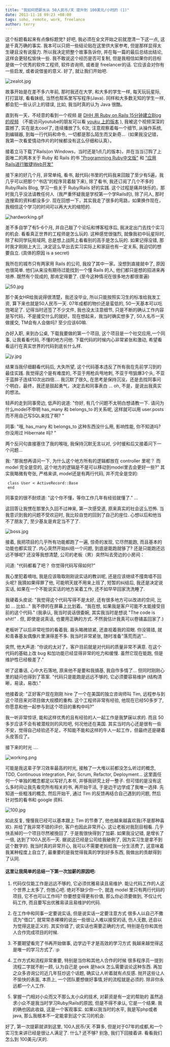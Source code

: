 ```yaml
---
title: "我如何把薪水从 50人民币/天 提升到 100美元/小时的 (1)"
date: 2013-11-18 09:23 +08:00
tags: soho, remote, work, freelance
author: terry
---
```


这个标题看起来有点像标题党? 好吧, 我必须在全文开始之前就澄清一下这一点, 这是千真万确的事实. 我本可以只把一些结论贴在这里供大家参考, 但是那样显得太生硬且没有说服力. 所以我决定把整个故事告诉你, 并在每一篇的最后总结出结论, 这样会更轻松愉快一些. 我不敢说这个经历是否可复制, 但是我相信如果你的目标是做一个优秀的软件工程师, 软件咨询师, 或者是 freelancer的话. 它应该会对你有一些启发, 或者说借鉴的意义. 好了, 就让我们开始吧.

 ![zealot.jpg](http://user-image.logdown.io/user/4013/blog/4068/post/159936/xgv3ePk5SPmn4anwN94F_zealot.jpg)
 
故事开始是在差不多六年前, 那时我还在大学, 和大多的学生一样, 每天玩玩星际, 打打篮球, 看看妹纸, 当然也帮系里写写程序(Java). 同样和大多数无知的学生一样, 都会犯一些认识上的错误, 比如, 我当时真的认为 Java 很酷。
 
直到有一天，不经意的看到一个视频 是 [DHH 用 Ruby on Rails 15分钟建立Blog的视频](http://www.youtube.com/watch?v=Gzj723LkRJY) （不能访问youtube的朋友可以看 [youku 上的版本](http://v.youku.com/v_show/id_XMzA5MTYxNTY=.html) ), 我被这个视频深深的震撼了, 实在是太cool了, 连续播放了5, 6次, 注意观察着每一个细节, 从操作系统, 到编辑器, 到每一行代码和命令, 一切都是那么陌生而又新奇...（如果我没记错，我第一次看爱情动作片的时候都没有这么仔细和认真）。
 
 接着立马下载了Rails(on Windows，当时还是1点几的版本)，并在当当订购了上面唯二的两本关于 Ruby 和 Rails 的书 ["Programming Ruby中文版"](http://book.douban.com/subject/2032343/) 和 ["应用Rails进行敏捷Web开发"](http://book.douban.com/subject/1839273/)
 
接下来的好几个月, 非常单纯, 看书, 敲代码(书里的代码我来回敲了至少有5遍，我几乎可以把那个“书店”的程序背着敲下来), 除了看书, 我还订阅了几个不多的Ruby/Rails Blog, 学习一些关于 Ruby/Rails 好的实践. 这个过程是痛并快乐的，那时我几乎没法请教任何人（我严重怀疑我是学校第一个学Rails的), 除了问人, 那时连搜索的资料都没多少. 现在回想一下，其实我走了很多的弯路，如果换作现在，我相信这个学习的时间可以再大大的缩短的.
 
 ![hardworking.gif](http://user-image.logdown.io/user/4013/blog/4068/post/159936/A4EL7IRPT0goyEeFHigI_hardworking.gif)
 
差不多自学了有5-6个月, 并自己敲了个论坛和博客程序后, 我决定出门去找个实习的机会. 看看真正世界的工程师是怎么玩的. 这种感觉很强烈, 就像我初中玩星际时, 除了和同学玩局域网, 总是想上战网上看看别的高手是怎么玩的. 如果记得没错, 那时我才刚刚上大三, 决定这么早出去实习实际上和家庭也有一定关系, 我迫切的想要自立. (具体的原因 is a secret)
 
我所在的城市只有两家用 Rails 的公司, 我投了其中一家。没想到直接就中了, 原因也很简单. 他们从来没有期待过能找到一个懂 Rails 的人, 他们都只是想的招进来再培养. 既然有个现成的, 那肯定得要了. (至今这种情况在很多地方都很普遍)

![50.jpg](http://user-image.logdown.io/user/4013/blog/4068/post/159936/jeY0NnTqTBi8kU3T54gt_50.jpg)

那个美女HR给我说得很清楚，我还没毕业, 所以只能按照实习生的标准给我发工资, 算下来也就是50人民币一天. 07年成都的物价还是蛮低的, 50一天基本可以吃饱喝足了.  记得当时还签了不少文件, 我也没太注意细节, 只是不断的确认工作内容是写代码，不是援交什么的就好。现在想起来，我当时确实想多了, 50人名币一天做援交, TM会有人会做吗? 
至少应该60嘛.

办好入职, 来到办公桌, 下载我要做的第一个项目, 这个项目是一个社交应用,一个同事, 让我看看代码, 不懂的地方问他. 下载代码的时候内心非常紧张和激动, 希望看看运行在真实世界的代码到底长什么样.
 
 ![jy.jpg](http://user-image.logdown.io/user/4013/blog/4068/post/159936/Wu2sOSzdSoyFIsDo8qsu_jy.jpg)
 
结果当我仔细翻看代码后, 大失所望, 这个代码基本违反了所有我在先前学习到的最佳实践. 我觉得这个是有难度的, 不亚于用枪兵甩地刺, 不亚于甩狙爆3个头, 不亚于蓝胖子连续10次出四倍.... 我沉默了很久, 在思考是保持沉没，还是去找同事问个明白，最终，我还是鼓起勇气，决定去和同事表白 ... oh, 不是，是说出我真实的想法。
 
 轻声的走到同事旁边,  低声的说道: "你好, 有几个问题不太明白想请教一下. 请问为什么model不申明 has_many 和 belongs_to 的关系呢, 这样就可以用 user.posts 而不用自己写SQL来找了啊? "
 
同事: "哦, has_many 和 belongs_to 这种东西没什么用, 影响性能, 你不知道吗? 你没用过 Hibernate 吗? ”
 
两个反问句直接塞住了我的喉咙, 我保持沉默无言以对, 少时缓和后又接着问下一个问题...
 
我: "那我想再请问一下, 为什么这个地方所有的逻辑都放在 controller 里呢？ 而 model 完全是空的, 这个地方的逻辑是不是可以移动到model里去会更好一些?” 
其实我略微有夸张, 严格来讲, model还是有两行代码, 并不完全是空的:
 
     class User < ActiveRecord::Base
     end

同事变的很不耐烦道: "这个你不懂，等你工作几年有经验就懂了."
...
 
这回答让我愣在那里久久回不过神来, 第一次感受道, 原来真实的社会这么恐怖. 当我意识到我的问题不受欢迎时, 我比较自觉的回到了自己的座位. 心想以后和他当不了朋友了, 至少基友是肯定当不了了.

![boss.jpg](http://user-image.logdown.io/user/4013/blog/4068/post/159936/fup6ju0xSDqbuCGkvgv3_boss.jpg)
 
接着, 我把项目的几乎所有功能都跑了一遍, 惊奇的发现, 它尽然能跑, 而且基本的功能也都实现了. 内心突然开始纠结一个问题, 到底是能跑就够了? 还是只能跑还远远不够呢? 还没等我想清楚, 公司的老板（男）突然叫去旁边的小房间：
 
问道: "代码都看了吧？ 你觉得代码写得如何?"
 
我心里犯着嘀咕, 我是应该吸取刚刚说实话的教训呢, 还是应该继续不撞南墙不回头呢? 我猜如果得罪了他, 可能明天就不用来上班了, 短暂的纠结后, 我还是决定说实话, 如果在一个不能说实话的地方呆着工作, 还不如早早回家洗洗睡了.
 
我硬着头皮说: "我觉得这个代码写得不是太好, 还有很多地方可以改进的空间, 比如 ... 比如..." 我不停的在屏幕上比划着。“我在想, 如果我是客户可能不太能接受目前的这个代码." (我承认, 我当时说话很委婉, 其实我当时是想说 "The code is shit!" . 但, 即使是说真话, 也要用正确的方式. 不然我估计我真可以卷铺盖回家了.)
 
老板听了以后非常吃惊的看着我. 眉头略微锁紧, 还直视着我的双眼. 你没猜错, 就和青春基友偶像片里演得差不多. 我当时非常紧张, 随时准备"落荒而逃"...
 
突然, 他大声道: "你说的太对了，客户目前就是对代码的质量非常不满意. 在这个代码的基础上改 bug 和加功能已经显得非常的吃力和缓慢. 虽然它现在能跑, 但是维护性已经极差了."
 
听了这番话, 心中大石落地, 原来他不是要和我搞基, 我自作多情了...
但同时刚刚心里的疑问也得到了答案. "代码只是能跑是远远不够的, 它必须要容易维护 (结构清晰，易读，易改)."
 
他接着说: "正好客户现在刚刚 hire 了一个在美国的独立咨询师叫 Tim, 远程参与到这个项目来对项目做大规模的重构. 这个工程师非常有经验, 他现在已经50多岁了, 你愿意和他一起参与到这个项目的重构中吗?"
 
我一听非常惊讶, 能和这样优秀的且有经验的人一起工作是我梦寐以求的. 而且 50 多岁应该不会有被潜规则的风险吧, 何况他还在美国.
其实当时内心还是很有一些不安，觉得自己经验还不足，不知能不能和这样的牛人一起工作，但最终还是硬着头皮答应了。
 
接下来的时光
....

![working.png](http://user-image.logdown.io/user/4013/blog/4068/post/159936/x2OiPFM1TGsra6kzio47_working.png)
 
可能是我这辈子学习效率最高的时光, 接触了一大堆以前都没怎么听过的概念, TDD, Continuous integration, Pair, Scrum, Refactor, Deployment...
这里面任何一个单独的概念都足以写好几本书, 并够我研究上好一整子. 但可惜的是没有这么多时间让我先看完所有相关的书, 再开始干活, 于是边干边学成了我唯一选择. 先知道一些粗浅的概念, 然后开始干, 通过 Tim 的反馈再结合自己遇到的问题, 然后针对性的看书和 google 资料. 

![100.jpg](http://user-image.logdown.io/user/4013/blog/4068/post/159936/2blkRoaT61V7iiBPnDeQ_100.jpg)
 
如此反复, 慢慢我已经可以基本跟上 Tim 的节奏了, 他也越来越喜欢我(不是那种喜欢). 并给了我非常不错的评价, 客户也因此非常开心. 这让老板对我刮目相看. 几乎快丢掉的一个项目尽然被挽回了.
于是我很快得到了加薪. 如果我没记错, 是增长了一倍, 达到了100人民币一天. 据说这已经是公司给我破例了, 因为实习生是拿不到这个数字的. 我当时真的非常开心, 我可以不需要老妈给我一分生活费了, 这意味着我某种程度上自立了, 最重要的是我觉得我真的学到好多东西, 我做出的贡献得到了认同.
 
#### 这里让我简单的总结一下第一次加薪的原因吧:
 
1. 代码仅仅能工作是远远不够的, 它必须优雅易读且易维护.
能让代码工作的人这个世界上太多了, 你放心吧. 绝对不缺少你一个, 就连 model 里只有两行代码的项目, 它不也可以工作吗? 你要想变得更有价值, 那么你必须要做到, 不仅让代码工作, 而且要写出优雅易读且易维护的代码.
 
2. 在工作中和同事一定要说实话, 但是说实话一定要注意方式
很多人以自己不撒谎为"借口", 就常常赤裸裸的说出一些很让人难以接受的话, 伤人无数, 还自以为觉得这是正义的. 其实你错了, 说实话也需要正确的方式, 特别是在你和其他人合作完成项目的时候.
 
3. 不要期望看完了书再开始做事, 边学边干才是高效的学习方式
我越来越觉得这是唯一的学习方式了. :p
 
4. 工作方式和流程非常重要, 特别是当你和其他人合作的时候
很多程序员一提到流程二字就不削一顾, 认为自己是 geek 是hack 怎么需要谈论这种东西. 再加之众多咨询公司近几年狂炒这个话题, 确实让人听着就有点反感. 抛开这些让人不愉快的表面, 本质上, 一个团队要想做好事情,好的流程就是必须的. 除非你永远都一个人工作.

5. 掌握一门相对小众而又不那么太小众的技术, 对薪资是有一定的帮助的
虽然追求小众不是我当时学习Ruby/Rails的原因, 但是不得不承认, 它是一个结果.
我的确也因此收益, 这是一个客观事实. 
如果以我当时的水平, 我是写php或者java, 那么我根本不一定能拿到这个实习的机会.
 
好了, 第一次提薪就讲到这里, 100人民币/天 不算多, 但是对于07年的成都,和一个实习生来讲已经是很让人满足了. 什么? 还不够? 别急, 我们下回接着讲. 看看我们怎么到 100美元/天的.
